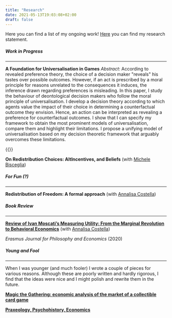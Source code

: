 ```yaml
---
title: "Research"
date: 2021-05-13T19:03:08+02:00
draft: false
---
```


Here you can find a list of my ongoing work! [Here](https://enricomattia.github.io/statement/) you can find my research statement.

##### Work in Progress
---

__A Foundation for Universalisation in Games__
_Abstract_: According to revealed preference theory, the choice of a decision maker "reveals" his tastes over possible outcomes. However, if an act is prescribed by a moral principle for reasons unrelated to the consequences it induces, the inference drawn regarding preferences is misleading. In this paper, I study the behaviour of deontological decision makers who follow the moral principle of universalisation. I develop a decision theory according to which agents value the impact of their choice in determining a counterfactual outcome they envision. Hence, an action can be interpreted as revealing a preference for counterfactual outcomes. I show that I can specify my framework to obtain the most prominent models of universalisation, compare them and highlight their limitations. I propose a unifying model of universalisation based on my decision theoretic framework that arguably overcomes these limitations.

{{<hide>}}

__On Redistribution Choices: AltIncentives, and Beliefs__ (with [Michele Bisceglia](https://www.tse-fr.eu/fr/people/michele-bisceglia))

##### For Fun (?)
---

__Redistribution of Freedom: A formal approach__ (with [Annalisa Costella](https://www.eur.nl/people/annalisa-costella))

##### Book Review
---

[__Review of Ivan Moscati’s Measuring Utility: From the Marginal Revolution to Behavioral Economics__](https://ejpe.org/journal/article/view/469/337)
 (with [Annalisa Costella](https://www.eur.nl/people/annalisa-costella))

_Erasmus Journal for Philosophy and Economics_ (2020)

##### Young and Fool
---

When I was younger (and much fooler) I wrote a couple of pieces for various reasons. Although these are poorly written and hardly rigorous, I find that the ideas were nice and I might polish and rewrite them in the future.

[__Magic the Gathering: economic analysis of the market of a collectible card game__](https://drive.google.com/file/d/15yPA-a-yTn5jF90XFUiu9AZ7T88ubzlS/view?usp=sharing)

[__Praxeology, Psychohistory, Economics__](https://drive.google.com/file/d/1wC50V4HI6mnFPW1gmyGW6v0mHXF-Tde_/view?usp=sharing)
